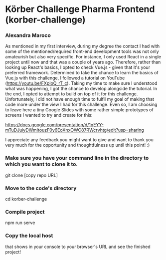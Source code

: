 # Körber Challenge Pharma Frontend (korber-challenge)
### Alexandra Maroco


As mentioned in my first interview, during my degree the contact I had with some of the mentioned/required front-end development tools was not only amateurish but also very specific. For instance, I only used React in a single project until now and that was a couple of years ago. Therefore, rather than looking up React's basics, I opted to check Vue.js - given that it's your preferred framework.
Determined to take the chance to learn the basics of Vue.js with this challenge, I followed a tutorial on YouTube (https://youtu.be/FXpIoQ_rT_c). Taking my time to make sure I understood what was happening, I got the chance to develop alongside the tutorial. In the end, I opted to attempt to build on top of it for this challenge. Unfortunately, I did not have enough time to fulfil my goal of making that code more under the view I had for this challenge. Even so, I am choosing to leave here a tiny Google Slides with some rather simple prototypes of screens I wanted to try and create for this:

https://docs.google.com/presentation/d/1qEYY-mTuDJuiyDWmItouzF0y6EoXnxOWC87RWcrvhtg/edit?usp=sharing

I appreciate any feedback you might want to give and want to thank you very much for the opportunity and thoughtfulness up until this point! :) 


### Make sure you have your command line in the directory to which you want to clone it to.

git clone [copy repo URL]

### Move to the code's directory

cd korber-challenge

### Compile project

npm run serve

### Copy the local host
that shows in your console to your browser's URL and see the finished project!
